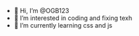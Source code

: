- 👋 Hi, I’m @OGB123
- 👀 I’m interested in coding and fixing texh
- 🌱 I’m currently learning css and js

<!---
OGB123/OGB123 is a ✨ special ✨ repository because its `README.md` (this file) appears on your GitHub profile.
You can click the Preview link to take a look at your changes.
--->
